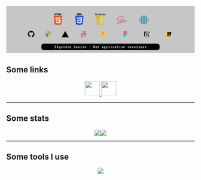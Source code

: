 ![readme header](./img/banner.png)
<h2>Some links</h2>
<p align="center">
  <a href="https://www.linkedin.com/in/segoleneganzin/" > <img src="https://encrypted-tbn0.gstatic.com/images?q=tbn:ANd9GcSN0osVQcblBhUadmcs7iFmZXdRR7iNA8QWJA&usqp=CAU" style="width:40px; height:40px"  /> </a> 
  <a href="https://codepen.io/segoleneGz" > <img src="https://cdn-icons-png.flaticon.com/512/1377/1377243.png" style="width:40px; height:40px"  /> </a> 
</p>
<hr>
<h2>Some stats</h2>
<p style="display: flex; flex-wrap: wrap; justify-content: center; align-item: center;">
  <img src="https://github-readme-stats.vercel.app/api?username=segoleneganzin&show_icons=true&theme=radical" />
  <img src="https://github-readme-stats.vercel.app/api/top-langs/?username=segoleneganzin&layout=compact" />
</p>
<hr>
<h2>Some tools I use</h2>
<p align="center">
  <a href="https://skillicons.dev">
    <img src="https://skillicons.dev/icons?i=codepen,figma,firebase,jest,notion,pnpm,postman,stackoverflow,vite,vscode&perline=5" />
  </a>
</p>
